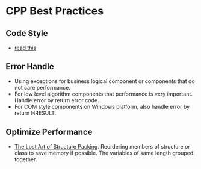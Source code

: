 # CPP Best Practices


## Code Style
- [read this](./code-style.md)

## Error Handle
- Using exceptions for business logical component or components that do not care performance.
- For low level algorithm components that performance is very important. Handle error by return error code.
- For COM style components on Windows platform, also handle error by return HRESULT.

## Optimize Performance
- [The Lost Art of Structure Packing](http://www.catb.org/esr/structure-packing/). Reordering members of structure or class to save memory if possible. The variables of same length grouped together.
